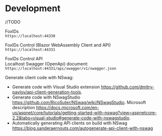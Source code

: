 # Development
//TODO
 
FoxIDs  
`https://localhost:44330`

FoxIDs Control (Blazor WebAssembly Client and API)  
`https://localhost:44331`


FoxIDs Control API  
Localhost Swagger (OpenApi) document: `https://localhost:44331/api/swagger/v1/swagger.json`

Generate client code with NSwag:
- Generate code with Visual Studio extension https://github.com/dmitry-pavlov/api-client-generation-tools.
- Generate code with NSwagStudio https://github.com/RicoSuter/NSwag/wiki/NSwagStudio. Microsoft description https://docs.microsoft.com/en-us/aspnet/core/tutorials/getting-started-with-nswag?view=aspnetcore-2.2&tabs=visual-studio#generate-code-with-nswagstudio.
- Automatically generating API clients on build with NSwag https://blog.sanderaernouts.com/autogenerate-api-client-with-nswag

